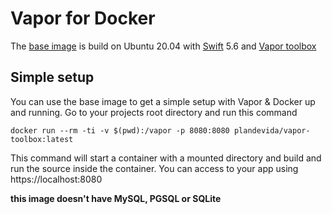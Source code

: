 # Vapor for Docker

The [base image](https://hub.docker.com/r/vapor/vapor/) is build on Ubuntu 20.04 with [Swift](https://github.com/apple/swift) 5.6 and [Vapor toolbox](https://github.com/vapor/toolbox)

## Simple setup
You can use the base image to get a simple setup with Vapor & Docker up and running.
Go to your projects root directory and run this command

`docker run --rm -ti -v $(pwd):/vapor -p 8080:8080 plandevida/vapor-toolbox:latest`

This command will start a container with a mounted directory and build and run the source inside the container. You can access to your app using https://localhost:8080

**this image doesn't have MySQL, PGSQL or SQLite**

